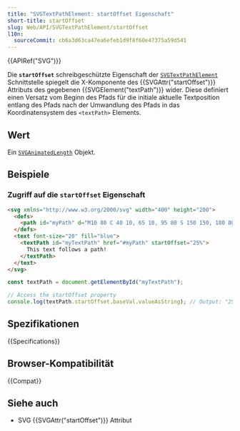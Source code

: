 ```yaml
---
title: "SVGTextPathElement: startOffset Eigenschaft"
short-title: startOffset
slug: Web/API/SVGTextPathElement/startOffset
l10n:
  sourceCommit: cb6a3d63ca47ea6efeb1d9f8f60e47375a59d541
---
```


{{APIRef("SVG")}}

Die **`startOffset`** schreibgeschützte Eigenschaft der [`SVGTextPathElement`](/de/docs/Web/API/SVGTextPathElement) Schnittstelle spiegelt die X-Komponente des {{SVGAttr("startOffset")}} Attributs des gegebenen {{SVGElement("textPath")}} wider. Diese definiert einen Versatz vom Beginn des Pfads für die initiale aktuelle Textposition entlang des Pfads nach der Umwandlung des Pfads in das Koordinatensystem des `<textPath>` Elements.

## Wert

Ein [`SVGAnimatedLength`](/de/docs/Web/API/SVGAnimatedLength) Objekt.

## Beispiele

### Zugriff auf die `startOffset` Eigenschaft

```html
<svg xmlns="http://www.w3.org/2000/svg" width="400" height="200">
  <defs>
    <path id="myPath" d="M10 80 C 40 10, 65 10, 95 80 S 150 150, 180 80" />
  </defs>
  <text font-size="20" fill="blue">
    <textPath id="myTextPath" href="#myPath" startOffset="25%">
      This text follows a path!
    </textPath>
  </text>
</svg>
```

```js
const textPath = document.getElementById("myTextPath");

// Access the startOffset property
console.log(textPath.startOffset.baseVal.valueAsString); // Output: "25%"
```

## Spezifikationen

{{Specifications}}

## Browser-Kompatibilität

{{Compat}}

## Siehe auch

- SVG {{SVGAttr("startOffset")}} Attribut
